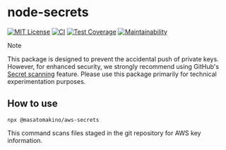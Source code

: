 # node-secrets

[![MIT License](http://img.shields.io/badge/license-MIT-blue.svg?style=flat)](LICENSE)
[![CI](https://github.com/MasatoMakino/node-secrets/actions/workflows/ci.yml/badge.svg)](https://github.com/MasatoMakino/node-secrets/actions/workflows/ci.yml)
[![Test Coverage](https://api.codeclimate.com/v1/badges/e056bc80b8fde45e37c8/test_coverage)](https://codeclimate.com/github/MasatoMakino/node-secrets/test_coverage)
[![Maintainability](https://api.codeclimate.com/v1/badges/e056bc80b8fde45e37c8/maintainability)](https://codeclimate.com/github/MasatoMakino/node-secrets/maintainability)

> [!NOTE]  
> This package is designed to prevent the accidental push of private keys. However, for enhanced security, we strongly recommend using GitHub's [Secret scanning]([https://docs.github.com/en/code-security/secret-scanning](https://docs.github.com/en/code-security/secret-scanning/introduction/about-secret-scanning)) feature. Please use this package primarily for technical experimentation purposes.

## How to use

```shell
npx @masatomakino/aws-secrets
```

This command scans files staged in the git repository for AWS key information.
